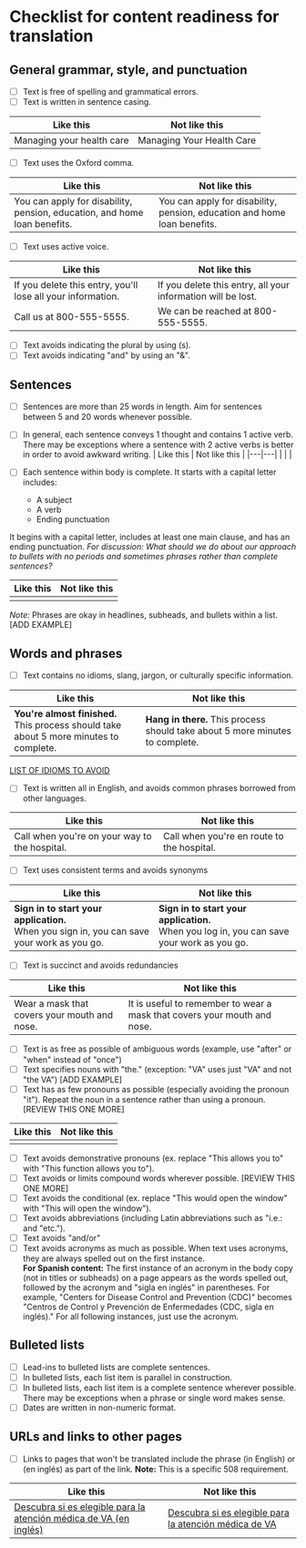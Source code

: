 
# Checklist for content readiness for translation

## General grammar, style, and punctuation

- [ ] Text is free of spelling and grammatical errors.
- [ ] Text is written in sentence casing.

| Like this | Not like this |
|---|---|
| Managing your health care | Managing Your Health Care |

- [ ] Text uses the Oxford comma.

| Like this | Not like this |
|---|---|
| You can apply for disability, pension, education, and home loan benefits. | You can apply for disability, pension, education and home loan benefits.  |

- [ ] Text uses active voice.

| Like this | Not like this |
|---|---|
| If you delete this entry, you'll lose all your information. | If you delete this entry, all your information will be lost. |
| Call us at 800-555-5555. | We can be reached at 800-555-5555. |

- [ ] Text avoids indicating the plural by using (s).
- [ ] Text avoids indicating "and" by using an "&".

## Sentences

- [ ] Sentences are more than 25 words in length. Aim for sentences between 5 and 20 words whenever possible.
- [ ] In general, each sentence conveys 1 thought and contains 1 active verb. There may be exceptions where a sentence with 2 active verbs is better in order to avoid awkward writing. 
| Like this | Not like this |
|---|---|
|  |  |

- [ ] Each sentence within body is complete. It starts with a capital letter includes:
  - A subject
  - A verb
  - Ending punctuation

It begins with a capital letter, includes at least one main clause, and has an ending punctuation. _For discussion: What should we do about our approach to bullets with no periods and sometimes phrases rather than complete sentences?_

| Like this | Not like this |
|---|---|
|  |  |

_Note:_ Phrases are okay in headlines, subheads, and bullets within a list. [ADD EXAMPLE]

## Words and phrases

- [ ] Text contains no idioms, slang, jargon, or culturally specific information.

| Like this | Not like this |
|---|---|
| **You're almost finished.** <br> This process should take about 5 more minutes to complete. | **Hang in there.** This process should take about 5 more minutes to complete. |

[LIST OF IDIOMS TO AVOID](https://design.va.gov/content-style-guide/plain-language/don-t-use-idioms)

- [ ] Text is written all in English, and avoids common phrases borrowed from other languages.

| Like this | Not like this |
|---|---|
| Call when you're on your way to the hospital. | Call when you're en route to the hospital. |

- [ ] Text uses consistent terms and avoids synonyms

| Like this | Not like this |
|---|---|
| **Sign in to start your application.** <br> When you sign in, you can save your work as you go. | **Sign in to start your application.** <br> When you log in, you can save your work as you go. |

- [ ] Text is succinct and avoids redundancies 

| Like this | Not like this |
|---|---|
| Wear a mask that covers your mouth and nose. | It is useful to remember to wear a mask that covers your mouth and nose. |

- [ ] Text is as free as possible of ambiguous words (example, use "after" or "when" instead of "once")
- [ ] Text specifies nouns with "the." (exception: "VA" uses just "VA" and not "the VA") [ADD EXAMPLE]
- [ ] Text has as few pronouns as possible (especially avoiding the pronoun "it"). Repeat the noun in a sentence rather than using a pronoun. [REVIEW THIS ONE MORE]

| Like this | Not like this |
|---|---|
|  | |

- [ ] Text avoids demonstrative pronouns (ex. replace "This allows you to" with "This function allows you to").
- [ ] Text avoids or limits compound words wherever possible. [REVIEW THIS ONE MORE]
- [ ] Text avoids the conditional (ex. replace "This would open the window" with "This will open the window").
- [ ] Text avoids abbreviations (including Latin abbreviations such as "i.e.: and "etc.").
- [ ] Text avoids "and/or" 
- [ ] Text avoids acronyms as much as possible. When text uses acronyms, they are always spelled out on the first instance. </br> **For Spanish content:** The first instance of an acronym in the body copy (not in titles or subheads) on a page appears as the words spelled out, followed by the acronym and "sigla en inglés" in parentheses. For example, "Centers for Disease Control and Prevention (CDC)" becomes "Centros de Control y Prevención de Enfermedades (CDC, sigla en inglés)." For all following instances, just use the acronym. 

## Bulleted lists

- [ ] Lead-ins to bulleted lists are complete sentences.
- [ ] In bulleted lists, each list item is parallel in construction.
- [ ] In bulleted lists, each list item is a complete sentence wherever possible. There may be exceptions when a phrase or single word makes sense.
- [ ] Dates are written in non-numeric format.

## URLs and links to other pages

- [ ] Links to pages that won't be translated include the phrase (in English) or (en inglés) as part of the link. **Note:** This is a specific 508 requirement.

| Like this | Not like this |
|---|---|
| [Descubra si es elegible para la atención médica de VA (en inglés)](https://www.va.gov/health-care/eligibility/) | [Descubra si es elegible para la atención médica de VA](https://www.va.gov/health-care/eligibility/)  |






